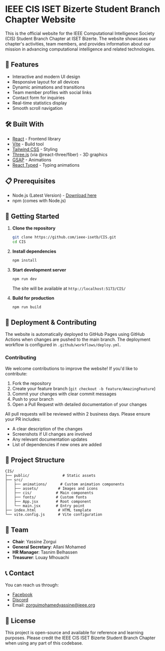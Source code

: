 # IEEE CIS ISET Bizerte Student Branch Chapter Website

This is the official website for the IEEE Computational Intelligence Society (CIS) Student Branch Chapter at ISET Bizerte. The website showcases our chapter's activities, team members, and provides information about our mission in advancing computational intelligence and related technologies.

## 🌟 Features

- Interactive and modern UI design
- Responsive layout for all devices
- Dynamic animations and transitions
- Team member profiles with social links
- Contact form for inquiries
- Real-time statistics display
- Smooth scroll navigation

## 🛠️ Built With

- [React](https://reactjs.org/) - Frontend library
- [Vite](https://vitejs.dev/) - Build tool
- [Tailwind CSS](https://tailwindcss.com/) - Styling
- [Three.js](https://threejs.org/) (via @react-three/fiber) - 3D graphics
- [GSAP](https://greensock.com/gsap/) - Animations
- [React Typed](https://www.npmjs.com/package/react-typed) - Typing animations

## 📋 Prerequisites

- Node.js (Latest Version) - [Download here](https://nodejs.org/en)
- npm (comes with Node.js)

## 🚀 Getting Started

1. **Clone the repository**
   ```bash
   git clone https://github.com/ieee-isetb/CIS.git
   cd CIS
   ```

2. **Install dependencies**
   ```bash
   npm install
   ```

3. **Start development server**
   ```bash
   npm run dev
   ```
   The site will be available at `http://localhost:5173/CIS/`

4. **Build for production**
   ```bash
   npm run build
   ```

## 🔄 Deployment & Contributing

The website is automatically deployed to GitHub Pages using GitHub Actions when changes are pushed to the main branch. The deployment workflow is configured in `.github/workflows/deploy.yml`.

### Contributing

We welcome contributions to improve the website! If you'd like to contribute:

1. Fork the repository
2. Create your feature branch (`git checkout -b feature/AmazingFeature`)
3. Commit your changes with clear commit messages
4. Push to your branch
5. Open a Pull Request with detailed documentation of your changes

All pull requests will be reviewed within 2 business days. Please ensure your PR includes:
- A clear description of the changes
- Screenshots if UI changes are involved
- Any relevant documentation updates
- List of dependencies if new ones are added

## 📜 Project Structure

```
CIS/
├── public/               # Static assets
├── src/
│   ├── animations/      # Custom animation components
│   ├── assets/         # Images and icons
│   ├── cis/           # Main components
│   ├── fonts/         # Custom fonts
│   ├── App.jsx        # Root component
│   └── main.jsx       # Entry point
├── index.html          # HTML template
└── vite.config.js      # Vite configuration
```

## 👥 Team

- **Chair**: Yassine Zorgui
- **General Secretary**: Allani Mohamed
- **HR Manager**: Tasnim Belhassen
- **Treasurer**: Louay Mhouachi

## 📞 Contact

You can reach us through:
- [Facebook](https://www.facebook.com/profile.php?id=61567684887441)
- [Discord](https://discord.gg/6qZvfp8Rfy)
- Email: zorguimohamedyassine@ieee.org

## 📄 License

This project is open-source and available for reference and learning purposes. Please credit the IEEE CIS ISET Bizerte Student Branch Chapter when using any part of this codebase.
